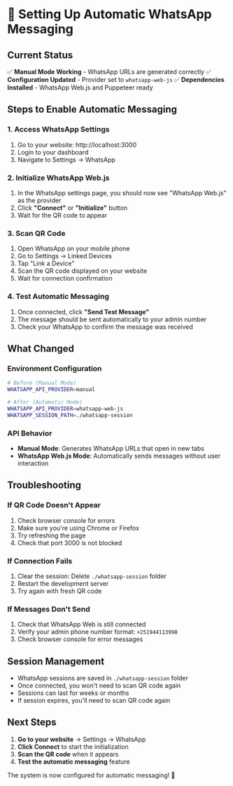 # 🚀 Setting Up Automatic WhatsApp Messaging

## Current Status
✅ **Manual Mode Working** - WhatsApp URLs are generated correctly
✅ **Configuration Updated** - Provider set to `whatsapp-web-js` 
✅ **Dependencies Installed** - WhatsApp Web.js and Puppeteer ready

## Steps to Enable Automatic Messaging

### 1. Access WhatsApp Settings
1. Go to your website: http://localhost:3000
2. Login to your dashboard
3. Navigate to Settings → WhatsApp

### 2. Initialize WhatsApp Web.js
1. In the WhatsApp settings page, you should now see "WhatsApp Web.js" as the provider
2. Click **"Connect"** or **"Initialize"** button
3. Wait for the QR code to appear

### 3. Scan QR Code
1. Open WhatsApp on your mobile phone
2. Go to Settings → Linked Devices
3. Tap "Link a Device"
4. Scan the QR code displayed on your website
5. Wait for connection confirmation

### 4. Test Automatic Messaging
1. Once connected, click **"Send Test Message"**
2. The message should be sent automatically to your admin number
3. Check your WhatsApp to confirm the message was received

## What Changed

### Environment Configuration
```bash
# Before (Manual Mode)
WHATSAPP_API_PROVIDER=manual

# After (Automatic Mode) 
WHATSAPP_API_PROVIDER=whatsapp-web-js
WHATSAPP_SESSION_PATH=./whatsapp-session
```

### API Behavior
- **Manual Mode**: Generates WhatsApp URLs that open in new tabs
- **WhatsApp Web.js Mode**: Automatically sends messages without user interaction

## Troubleshooting

### If QR Code Doesn't Appear
1. Check browser console for errors
2. Make sure you're using Chrome or Firefox
3. Try refreshing the page
4. Check that port 3000 is not blocked

### If Connection Fails
1. Clear the session: Delete `./whatsapp-session` folder
2. Restart the development server
3. Try again with fresh QR code

### If Messages Don't Send
1. Check that WhatsApp Web is still connected
2. Verify your admin phone number format: `+251944113998`
3. Check browser console for error messages

## Session Management
- WhatsApp sessions are saved in `./whatsapp-session` folder
- Once connected, you won't need to scan QR code again
- Sessions can last for weeks or months
- If session expires, you'll need to scan QR code again

## Next Steps
1. **Go to your website** → Settings → WhatsApp
2. **Click Connect** to start the initialization
3. **Scan the QR code** when it appears
4. **Test the automatic messaging** feature

The system is now configured for automatic messaging! 🎉

